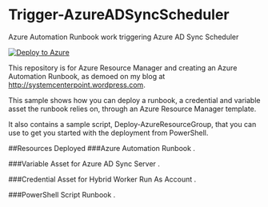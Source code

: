 # Trigger-AzureADSyncScheduler
Azure Automation Runbook work triggering Azure AD Sync Scheduler

[![Deploy to Azure](http://azuredeploy.net/deploybutton.png)](https://portal.azure.com/#create/Microsoft.Template/uri/https%3A%2F%2Fraw.githubusercontent.com%2Fskillriver%2FTrigger-AzureADSyncScheduler%2Fmaster%2Fazuredeploy.json) 

This repository is for Azure Resource Manager and creating an Azure Automation Runbook, as demoed on my blog at http://systemcenterpoint.wordpress.com.

This sample shows how you can deploy a runbook, a credential and variable asset the runbook relies on, through an Azure Resource Manager template. 

It also contains a sample script, Deploy-AzureResourceGroup, that you can use to get you started with the deployment from PowerShell. 

##Resources Deployed
###Azure Automation Runbook
. 

###Variable Asset for Azure AD Sync Server
.

###Credential Asset for Hybrid Worker Run As Account
.  

###PowerShell Script Runbook
.
